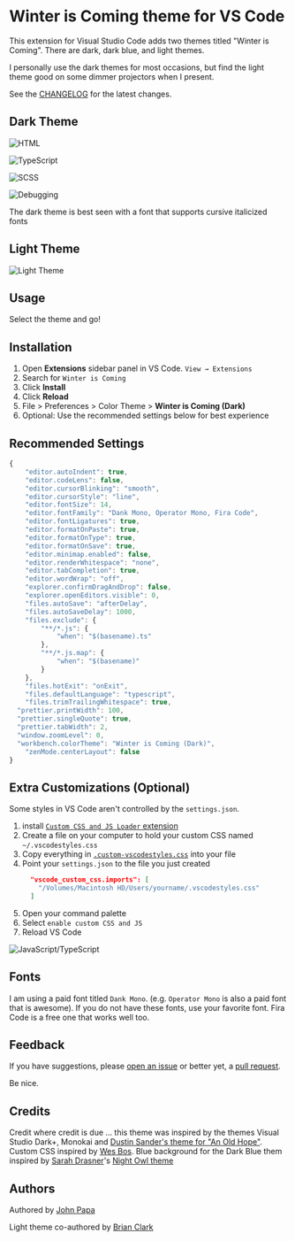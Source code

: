# Winter is Coming theme for VS Code

This extension for Visual Studio Code adds two themes titled "Winter is Coming". There are dark, dark blue, and light themes.

I personally use the dark themes for most occasions, but find the light theme good on some dimmer projectors when I present.

See the [CHANGELOG](CHANGELOG.md) for the latest changes.

## Dark Theme

![HTML](images/dark-html.png)

![TypeScript](images/dark-ts.png)

![SCSS](images/dark-scss.png)

![Debugging](images/dark-debug.png)

The dark theme is best seen with a font that supports cursive italicized fonts

## Light Theme

![Light Theme](images/800-3-light.png)

## Usage

Select the theme and go!

## Installation

1. Open **Extensions** sidebar panel in VS Code. `View → Extensions`
1. Search for `Winter is Coming`
1. Click **Install**
1. Click **Reload**
1. File > Preferences > Color Theme > **Winter is Coming (Dark)**
1. Optional: Use the recommended settings below for best experience

## Recommended Settings

```js
{
	"editor.autoIndent": true,
	"editor.codeLens": false,
	"editor.cursorBlinking": "smooth",
	"editor.cursorStyle": "line",
	"editor.fontSize": 14,
	"editor.fontFamily": "Dank Mono, Operator Mono, Fira Code",
	"editor.fontLigatures": true,
	"editor.formatOnPaste": true,
	"editor.formatOnType": true,
	"editor.formatOnSave": true,
	"editor.minimap.enabled": false,
	"editor.renderWhitespace": "none",
	"editor.tabCompletion": true,
	"editor.wordWrap": "off",
	"explorer.confirmDragAndDrop": false,
	"explorer.openEditors.visible": 0,
 	"files.autoSave": "afterDelay",
	"files.autoSaveDelay": 1000,
	"files.exclude": {
		"**/*.js": {
			"when": "$(basename).ts"
		},
		"**/*.js.map": {
			"when": "$(basename)"
		}
	},
	"files.hotExit": "onExit",
	"files.defaultLanguage": "typescript",
	"files.trimTrailingWhitespace": true,
  "prettier.printWidth": 100,
  "prettier.singleQuote": true,
  "prettier.tabWidth": 2,
  "window.zoomLevel": 0,
  "workbench.colorTheme": "Winter is Coming (Dark)",
	"zenMode.centerLayout": false
}
```

## Extra Customizations (Optional)

Some styles in VS Code aren't controlled by the `settings.json`.

1. install [`Custom CSS and JS Loader` extension](https://marketplace.visualstudio.com/items?itemName=be5invis.vscode-custom-css)
1. Create a file on your computer to hold your custom CSS named `~/.vscodestyles.css`
1. Copy everything in [`.custom-vscodestyles.css`](./.custom-vscodestyles.css) into your file
1. Point your `settings.json` to the file you just created
    ```json
      "vscode_custom_css.imports": [
        "/Volumes/Macintosh HD/Users/yourname/.vscodestyles.css"
      ]
    ```
1. Open your command palette
1. Select `enable custom CSS and JS`
1. Reload VS Code

![JavaScript/TypeScript](images/800-4-custom.png)

## Fonts

I am using a paid font titled `Dank Mono`. (e.g. `Operator Mono` is also a paid font that is awesome). If you do not have these fonts, use your favorite font. Fira Code is a free one that works well too.

## Feedback

If you have suggestions, please [open an issue](https://github.com/johnpapa/vscode-winteriscoming/issues) or better yet, a [pull request](https://github.com/johnpapa/vscode-winteriscoming/pulls).

Be nice.

## Credits

Credit where credit is due ... this theme was inspired by the themes Visual Studio Dark+, Monokai and [Dustin Sander's theme for "An Old Hope"](https://marketplace.visualstudio.com/items?itemName=dustinsanders.an-old-hope-theme-vscode). Custom CSS inspired by [Wes Bos](https://twitter.com/wesbos). Blue background for the Dark Blue them inspired by [Sarah Drasner](https://twitter.com/sarah_edo)'s [Night Owl theme](https://marketplace.visualstudio.com/items?itemName=sdras.night-owl)

## Authors

Authored by [John Papa](https://twitter.com/john_papa)

Light theme co-authored by [Brian Clark](https://twitter.com/_clarkio)
